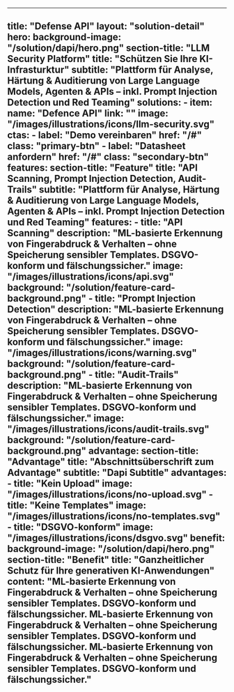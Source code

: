 
---
title: "Defense API"
layout: "solution-detail"
hero:
  background-image: "/solution/dapi/hero.png"
  section-title: "LLM Security Platform"
  title: "Schützen Sie Ihre KI-Infrasturktur"
  subtitle: "Plattform für Analyse, Härtung & Auditierung von Large Language Models, Agenten & APIs – inkl. Prompt Injection Detection und Red Teaming"
  solutions:
    - item:
        name: "Defence API"
        link: ""
        image: "/images/illustrations/icons/llm-security.svg"
  ctas:
    - label: "Demo vereinbaren"
      href: "/#"
      class: "primary-btn"
    - label: "Datasheet anfordern"
      href: "/#"
      class: "secondary-btn"
features:
  section-title: "Feature"
  title: "API Scanning, Prompt Injection Detection, Audit-Trails"
  subtitle: "Plattform für Analyse, Härtung & Auditierung von Large Language Models, Agenten & APIs – inkl. Prompt Injection Detection und Red Teaming"
  features:
      - title: "API Scanning"
        description: "ML-basierte Erkennung von Fingerabdruck & Verhalten – ohne Speicherung sensibler Templates. DSGVO-konform und fälschungssicher."
        image: "/images/illustrations/icons/api.svg"
        background: "/solution/feature-card-background.png"
      - title: "Prompt Injection Detection"
        description: "ML-basierte Erkennung von Fingerabdruck & Verhalten – ohne Speicherung sensibler Templates. DSGVO-konform und fälschungssicher."
        image: "/images/illustrations/icons/warning.svg"
        background: "/solution/feature-card-background.png"
      - title: "Audit-Trails"
        description: "ML-basierte Erkennung von Fingerabdruck & Verhalten – ohne Speicherung sensibler Templates. DSGVO-konform und fälschungssicher."
        image: "/images/illustrations/icons/audit-trails.svg"
        background: "/solution/feature-card-background.png"
advantage:
  section-title: "Advantage"
  title: "Abschnittsüberschrift zum Advantage"
  subtitle: "Dapi Subtitle"
  advantages:
      - title: "Kein Upload"
        image: "/images/illustrations/icons/no-upload.svg"
      - title: "Keine Templates"
        image: "/images/illustrations/icons/no-templates.svg"
      - title: "DSGVO-konform"
        image: "/images/illustrations/icons/dsgvo.svg"
benefit:
  background-image: "/solution/dapi/hero.png"
  section-title: "Benefit"
  title: "Ganzheitlicher Schutz für Ihre generativen KI-Anwendungen"
  content: "ML-basierte Erkennung von Fingerabdruck & Verhalten – ohne Speicherung sensibler Templates. DSGVO-konform und fälschungssicher. ML-basierte Erkennung von Fingerabdruck & Verhalten – ohne Speicherung sensibler Templates. DSGVO-konform und fälschungssicher. ML-basierte Erkennung von Fingerabdruck & Verhalten – ohne Speicherung sensibler Templates. DSGVO-konform und fälschungssicher."
---